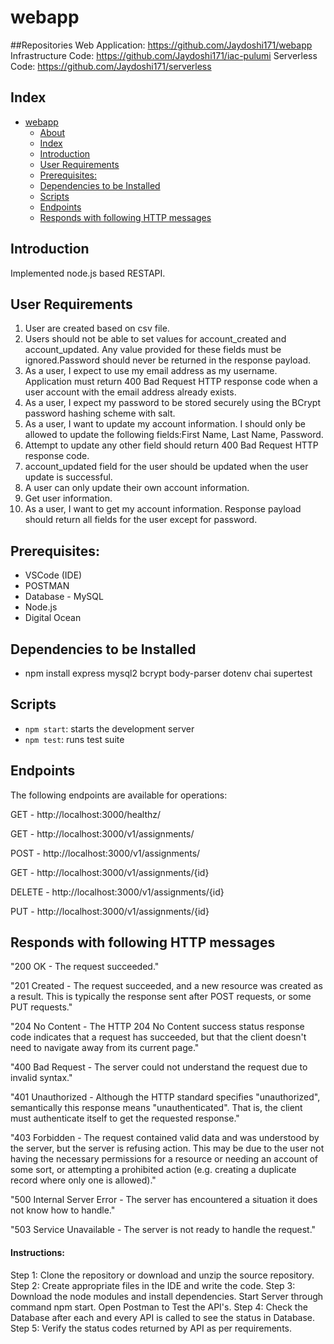 # webapp

##Repositories
Web Application: https://github.com/Jaydoshi171/webapp
Infrastructure Code: https://github.com/Jaydoshi171/iac-pulumi 
Serverless Code: https://github.com/Jaydoshi171/serverless

## Index
- [webapp](#webapp-1)
  - [About](#about)
  - [Index](#index)
  - [Introduction](#introduction)
  - [User Requirements](#user-requirements)
  - [Prerequisites:](#prerequisites)
  - [Dependencies to be Installed](#dependencies-to-be-installed)
  - [Scripts](#scripts)
  - [Endpoints](#endpoints)
  - [Responds with following HTTP messages](#responds-with-following-http-messages)


## Introduction
Implemented node.js based RESTAPI.


## User Requirements
1. User are created based on csv file.
2. Users should not be able to set values for account_created and account_updated. Any value provided for these fields must be ignored.Password should never be returned in the response payload.
3. As a user, I expect to use my email address as my username.
Application must return 400 Bad Request HTTP response code when a user account with the email address already exists.
1. As a user, I expect my password to be stored securely using the BCrypt password hashing scheme with salt.
2. As a user, I want to update my account information. I should only be allowed to update the following fields:First Name, Last Name, Password.
3. Attempt to update any other field should return 400 Bad Request HTTP response code.
4. account_updated field for the user should be updated when the user update is successful.
5. A user can only update their own account information.
6.  Get user information.
7.  As a user, I want to get my account information. Response payload should return all fields for the user except for password.


## Prerequisites:
- VSCode (IDE)
- POSTMAN
- Database - MySQL
- Node.js
- Digital Ocean


## Dependencies to be Installed
- npm install express mysql2 bcrypt body-parser dotenv chai supertest


## Scripts
- `npm start`: starts the development server
- `npm test`: runs test suite


## Endpoints
The following endpoints are available for operations:

GET - http://localhost:3000/healthz/

GET - http://localhost:3000/v1/assignments/

POST - http://localhost:3000/v1/assignments/

GET - http://localhost:3000/v1/assignments/{id}

DELETE - http://localhost:3000/v1/assignments/{id}

PUT - http://localhost:3000/v1/assignments/{id}


## Responds with following HTTP messages
"200 OK - The request succeeded."

"201 Created - The request succeeded, and a new resource was created as a result. This is typically the response sent after POST requests, or some PUT requests."

"204 No Content - The HTTP 204 No Content success status response code indicates that a request has succeeded, but that the client doesn't need to navigate away from its current page."

"400 Bad Request - The server could not understand the request due to invalid syntax."

"401 Unauthorized - Although the HTTP standard specifies "unauthorized", semantically this response means "unauthenticated". That is, the client must authenticate itself to get the requested response."

"403 Forbidden - The request contained valid data and was understood by the server, but the server is refusing action. This may be due to the user not having the necessary permissions for a resource or needing an account of some sort, or attempting a prohibited action (e.g. creating a duplicate record where only one is allowed)."

"500 Internal Server Error - The server has encountered a situation it does not know how to handle."

"503 Service Unavailable - The server is not ready to handle the request."


<h4>Instructions:</h4>
Step 1: Clone the repository or download and unzip the source repository.
Step 2: Create appropriate files in the IDE and write the code.
Step 3: Download the node modules and install dependencies. Start Server through command npm start. Open Postman to Test the API's.
Step 4: Check the Database after each and every API is called to see the status in Database.
Step 5: Verify the status codes returned by API as per requirements.  
